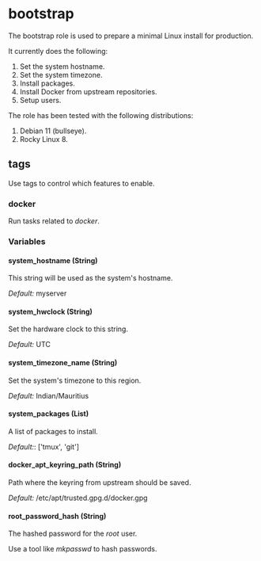 # bootstrap

The bootstrap role is used to prepare a minimal Linux install for production.

It currently does the following:

1. Set the system hostname.
2. Set the system timezone.
3. Install packages.
4. Install Docker from upstream repositories.
5. Setup users.

The role has been tested with the following distributions:

1. Debian 11 (bullseye).
2. Rocky Linux 8.

## tags

Use tags to control which features to enable.

### docker

Run tasks related to *docker*.

### Variables

#### system_hostname (String)

This string will be used as the system's hostname.

*Default:* myserver

#### system_hwclock (String)

Set the hardware clock to this string.

*Default:* UTC

#### system_timezone_name (String)

Set the system's timezone to this region.

*Default:* Indian/Mauritius

#### system_packages (List)

A list of packages to install.

*Default:*: ['tmux', 'git']

#### docker_apt_keyring_path (String)

Path where the keyring from upstream should be saved.

*Default:* /etc/apt/trusted.gpg.d/docker.gpg

#### root_password_hash (String)

The hashed password for the *root* user.

Use a tool like *mkpasswd* to hash passwords.
